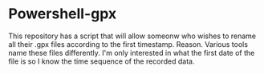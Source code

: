 # Powershell-gpx
This repository has a script that will allow someonw who wishes to rename all their .gpx files according to the first timestamp. Reason. Various tools name these files differently. I'm only interested in what the first date of the file is so I know the time sequence of the recorded data.
